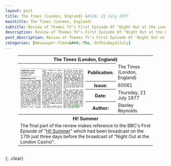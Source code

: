 ```yaml
---
layout: post
title: The Times (London, England) &#124; 21 July 1977
maintitle: The Times (London, England)
subtitle: Review of Thames TV's First Episode Of "Night Out at the London Casino" Broadcast Yesterday (20 July 1977)
description: Review of Thames TV's First Episode Of "Night Out at the London Casino".
post_description: Review of Thames TV's First Episode Of "Night Out at the London Casino".
categories: [Newspaper-Times&#44;-The, OnThisDay21July]
---
```


<figure class="fig3">
<table>
<tr id="infobox1"><th colspan="3">The Times (London, England)</th></tr>
<tr><th rowspan="5" class="top" style="width:50%;"><a href="/assets/images/newspapers/0FFO-1977-JUL21-013.jpeg"><img src="/assets/images/newspapers/0FFO-1977-JUL21-013.jpeg" class="full-width zoom-in" /></a></th></tr>
<tr><th style="width:16%;">Publication:</th><td>The Times (London, England)</td></tr>
<tr><th>Issue:</th><td>60061</td></tr>
<tr><th>Date:</th><td>Thursday, 21 July 1977</td></tr>
<tr><th>Author:</th><td>Stanley Reynolds</td></tr>
<tr id="infobox2" class="split"><th colspan="3">Hi! Summer</th></tr>
<tr><td colspan="3">The final part of the review makes reference to the BBC's First Episode of "<a href="/1977-07-17-hi-summer">Hi! Summer</a>" which had been broadcast on the 17th just three days before the broadcast of "Night Out at the London Casino".</td></tr>
</table>
</figure>

<br />{: .clear}

<style>
#infobox2 {scroll-margin-top: -3px;}
</style>
